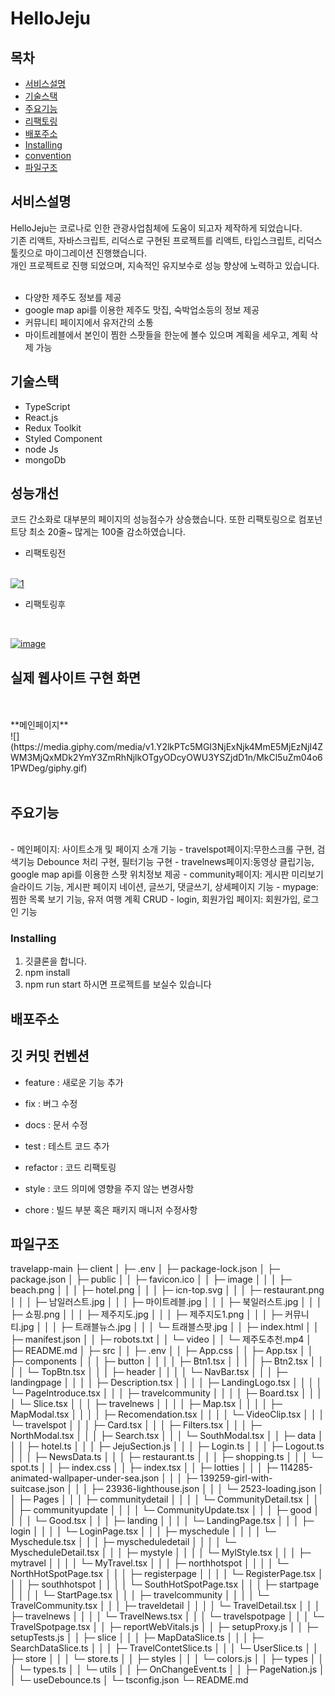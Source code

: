 # HelloJeju

## 목차

- [서비스설명](#서비스설명)
- [기술스택](#기술스택)
- [주요기능](#주요기능)
- [리팩토링](#리팩토링)
- [배포주소](#배포주소)
- [Installing](#Installing)
- [convention](#깃커밋컨벤션)
- [파일구조](#파일구조)

## 서비스설명

HelloJeju는 코로나로 인한 관광사업침체에 도움이 되고자 제작하게 되었습니다.<br>
기존 리액트, 자바스크립트, 리덕스로 구현된 프로젝트를 리액트, 타입스크립트, 리덕스 툴킷으로 마이그레이션 진행했습니다.<br>
개인 프로젝트로 진행 되었으며, 지속적인 유지보수로 성능 향상에 노력하고 있습니다.
<br>
<br>

- 다양한 제주도 정보를 제공
- google map api를 이용한 제주도 맛집, 숙박업소등의 정보 제공
- 커뮤니티 페이지에서 유저간의 소통
- 마이트레블에서 본인이 찜한 스팟들을 한눈에 볼수 있으며 계획을 세우고, 계획 삭제 가능

## 기술스택

- TypeScript
- React.js
- Redux Toolkit
- Styled Component
- node Js
- mongoDb

## 성능개선

코드 간소화로 대부분의 페이지의 성능점수가 상승했습니다. 또한 리팩토링으로 컴포넌트당 최소 20줄~ 많게는 100줄 감소하였습니다.

- 리팩토링전

<br>
<a href="https://ibb.co/djdZtzt"><img src="https://i.ibb.co/fqhJ9P9/1.png" alt="1" border="0"></a>

- 리팩토링후

<br>

<a href="https://ibb.co/8xPHt6V"><img src="https://i.ibb.co/n1QFtzS/image.png" alt="image" border="0"></a>

## 실제 웹사이트 구현 화면

<br>
<br>
**메인페이지**
<br>
![](https://media.giphy.com/media/v1.Y2lkPTc5MGI3NjExNjk4MmE5MjEzNjI4ZWM3MjQxMDk2YmY3ZmRhNjlkOTgyODcyOWU3YSZjdD1n/MkCl5uZm04o61PWDeg/giphy.gif)
<br>
<br>
<!-- **회원가입 로그인 페이지**
<br>
![](https://media.giphy.com/media/v1.Y2lkPTc5MGI3NjExZWI5MDdjMDhhODQ2ODVmOTI0NzUxYTkyNGI4ZjVlMDI5OTZkZGFiMSZjdD1n/OoBhloOdDZEtxiskAg/giphy.gif)
<br>
<br>
**travelspot 페이지**
<br>
![](https://media.giphy.com/media/v1.Y2lkPTc5MGI3NjExNGZhMGE5NzNhYjQxNzEyYTU4NDhlYmEwNmI3ZDM0NjBlMjgxMGE3NiZjdD1n/anWw53TvyyYmucsrUr/giphy.gif)
<br>
**travelnews 페이지**
<br>
![](https://media.giphy.com/media/v1.Y2lkPTc5MGI3NjExZDU0NTExM2QyNWQ4NTI3MmViMTNlZTU4MGE1OTIwOWZlZDZkY2NiYiZjdD1n/n1jvBGEp7bpojQDyAp/giphy.gif) -->

## 주요기능

<br>
- 메인페이지: 사이트소개 및 페이지 소개 기능
- travelspot페이지:무한스크롤 구현, 검색기능 Debounce 처리 구현, 필터기능 구현
- travelnews페이지:동영상 클립기능, google map api를 이용한 스팟 위치정보 제공
- community페이지: 게시판 미리보기 슬라이드 기능, 게시판 페이지 네이션, 글쓰기, 댓글쓰기, 상세페이지 기능
- mypage: 찜한 목록 보기 기능, 유저 여행 계획 CRUD
- login, 회원가입 페이지: 회원가입, 로그인 기능

### Installing

1. 깃클론을 합니다.
2. npm install
3. npm run start 하시면 프로젝트를 보실수 있습니다

## 배포주소

## 깃 커밋 컨벤션

- feature : 새로운 기능 추가

- fix : 버그 수정

- docs : 문서 수정

- test : 테스트 코드 추가

- refactor : 코드 리팩토링

- style : 코드 의미에 영향을 주지 않는 변경사항

- chore : 빌드 부분 혹은 패키지 매니저 수정사항

## 파일구조

travelapp-main
├─ client
│ ├─ .env
│ ├─ package-lock.json
│ ├─ package.json
│ ├─ public
│ │ ├─ favicon.ico
│ │ ├─ image
│ │ │ ├─ beach.png
│ │ │ ├─ hotel.png
│ │ │ ├─ icn-top.svg
│ │ │ ├─ restaurant.png
│ │ │ ├─ 남일러스트.jpg
│ │ │ ├─ 마이트레블.jpg
│ │ │ ├─ 북일러스트.jpg
│ │ │ ├─ 쇼핑.png
│ │ │ ├─ 제주지도.jpg
│ │ │ ├─ 제주지도1.png
│ │ │ ├─ 커뮤니티.jpg
│ │ │ ├─ 트래블뉴스.jpg
│ │ │ └─ 트래블스팟.jpg
│ │ ├─ index.html
│ │ ├─ manifest.json
│ │ ├─ robots.txt
│ │ └─ video
│ │ └─ 제주도추천.mp4
│ ├─ README.md
│ ├─ src
│ │ ├─ .env
│ │ ├─ App.css
│ │ ├─ App.tsx
│ │ ├─ components
│ │ │ ├─ button
│ │ │ │ ├─ Btn1.tsx
│ │ │ │ ├─ Btn2.tsx
│ │ │ │ └─ TopBtn.tsx
│ │ │ ├─ header
│ │ │ │ └─ NavBar.tsx
│ │ │ ├─ landingpage
│ │ │ │ ├─ Description.tsx
│ │ │ │ ├─ LandingLogo.tsx
│ │ │ │ └─ PageIntroduce.tsx
│ │ │ ├─ travelcommunity
│ │ │ │ ├─ Board.tsx
│ │ │ │ └─ Slice.tsx
│ │ │ ├─ travelnews
│ │ │ │ ├─ Map.tsx
│ │ │ │ ├─ MapModal.tsx
│ │ │ │ ├─ Recomendation.tsx
│ │ │ │ └─ VideoClip.tsx
│ │ │ └─ travelspot
│ │ │ ├─ Card.tsx
│ │ │ ├─ Filters.tsx
│ │ │ ├─ NorthModal.tsx
│ │ │ ├─ Search.tsx
│ │ │ └─ SouthModal.tsx
│ │ ├─ data
│ │ │ ├─ hotel.ts
│ │ │ ├─ JejuSection.js
│ │ │ ├─ Login.ts
│ │ │ ├─ Logout.ts
│ │ │ ├─ NewsData.ts
│ │ │ ├─ restaurant.ts
│ │ │ ├─ shopping.ts
│ │ │ └─ spot.ts
│ │ ├─ index.css
│ │ ├─ index.tsx
│ │ ├─ lotties
│ │ │ ├─ 114285-animated-wallpaper-under-sea.json
│ │ │ ├─ 139259-girl-with-suitcase.json
│ │ │ ├─ 23936-lighthouse.json
│ │ │ └─ 2523-loading.json
│ │ ├─ Pages
│ │ │ ├─ communitydetail
│ │ │ │ └─ CommunityDetail.tsx
│ │ │ ├─ communityupdate
│ │ │ │ └─ CommunityUpdate.tsx
│ │ │ ├─ good
│ │ │ │ └─ Good.tsx
│ │ │ ├─ landing
│ │ │ │ └─ LandingPage.tsx
│ │ │ ├─ login
│ │ │ │ └─ LoginPage.tsx
│ │ │ ├─ myschedule
│ │ │ │ └─ Myschedule.tsx
│ │ │ ├─ myscheduledetail
│ │ │ │ └─ MyscheduleDetail.tsx
│ │ │ ├─ mystyle
│ │ │ │ └─ MylStyle.tsx
│ │ │ ├─ mytravel
│ │ │ │ └─ MyTravel.tsx
│ │ │ ├─ northhotspot
│ │ │ │ └─ NorthHotSpotPage.tsx
│ │ │ ├─ registerpage
│ │ │ │ └─ RegisterPage.tsx
│ │ │ ├─ southhotspot
│ │ │ │ └─ SouthHotSpotPage.tsx
│ │ │ ├─ startpage
│ │ │ │ └─ StartPage.tsx
│ │ │ ├─ travelcommunity
│ │ │ │ └─ TravelCommunity.tsx
│ │ │ ├─ traveldetail
│ │ │ │ └─ TravelDetail.tsx
│ │ │ ├─ travelnews
│ │ │ │ └─ TravelNews.tsx
│ │ │ └─ travelspotpage
│ │ │ └─ TravelSpotpage.tsx
│ │ ├─ reportWebVitals.js
│ │ ├─ setupProxy.js
│ │ ├─ setupTests.js
│ │ ├─ slice
│ │ │ ├─ MapDataSlice.ts
│ │ │ ├─ SearchDataSlice.ts
│ │ │ ├─ TravelContetSlice.ts
│ │ │ └─ UserSlice.ts
│ │ ├─ store
│ │ │ └─ store.ts
│ │ ├─ styles
│ │ │ └─ colors.js
│ │ ├─ types
│ │ │ └─ types.ts
│ │ └─ utils
│ │ ├─ OnChangeEvent.ts
│ │ ├─ PageNation.js
│ │ └─ useDebounce.ts
│ └─ tsconfig.json
└─ README.md

```

```
